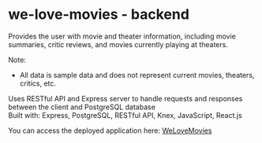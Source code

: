 # we-love-movies - backend

Provides the user with movie and theater information, including movie summaries, critic reviews, and movies currently playing at theaters.

Note:
* All data is sample data and does not represent current movies, theaters, critics, etc.

Uses RESTful API and Express server to handle requests and responses between the client and PostgreSQL database  
Built with: Express, PostgreSQL, RESTful API, Knex, JavaScript, React.js

You can access the deployed application here: [WeLoveMovies](https://welove-movies-client.herokuapp.com/)
